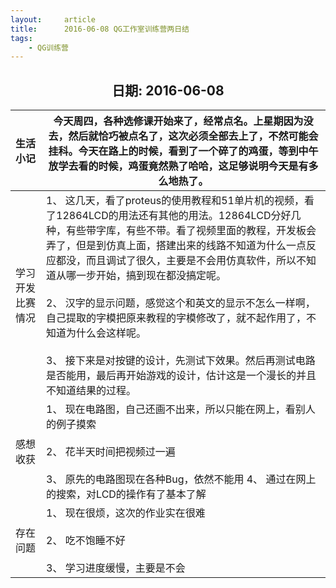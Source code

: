 ```yaml
---
layout:     article
title:      2016-06-08 QG工作室训练营两日结
tags:
    - QG训练营
---
```




<center><h2>日期: 2016-06-08</h2></center>



| 生活小记         | 今天周四，各种选修课开始来了，经常点名。上星期因为没去，然后就恰巧被点名了，这次必须全部去上了，不然可能会挂科。今天在路上的时候，看到了一个碎了的鸡蛋，等到中午放学去看的时候，鸡蛋竟然熟了哈哈，这足够说明今天是有多么地热了。 |
| :--------------- | ------------------------------------------------------------ |
| 学习开发比赛情况 | 1、 这几天，看了proteus的使用教程和51单片机的视频，看了12864LCD的用法还有其他的用法。12864LCD分好几种，有些带字库，有些不带。看了视频里面的教程，开发板会弄了，但是到仿真上面，搭建出来的线路不知道为什么一点反应都没，而且调试了很久，主要是不会用仿真软件，所以不知道从哪一步开始，搞到现在都没搞定呢。 <br/><br/>2、 汉字的显示问题，感觉这个和英文的显示不怎么一样啊，自己提取的字模把原来教程的字模修改了，就不起作用了，不知道为什么会这样呢。 <br/><br/>3、 接下来是对按键的设计，先测试下效果。然后再测试电路是否能用，最后再开始游戏的设计，估计这是一个漫长的并且不知道结果的过程。<br> |
| 感想收获         | 1、 现在电路图，自己还画不出来，所以只能在网上，看别人的例子摸索 <br/><br/>2、 花半天时间把视频过一遍 <br/><br/>3、 原先的电路图现在各种Bug，依然不能用 4、 通过在网上的搜索，对LCD的操作有了基本了解 |
| 存在问题         | 1、 现在很烦，这次的作业实在很难 <br/><br/>2、 吃不饱睡不好 <br/><br/>3、 学习进度缓慢，主要是不会 |

